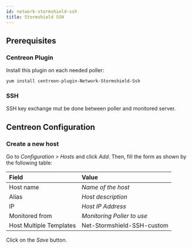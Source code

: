 ```yaml
---
id: network-stormshield-ssh
title: Stormshield SSH
---
```


## Prerequisites

### Centreon Plugin

Install this plugin on each needed poller:

``` shell
yum install centreon-plugin-Network-Stormshield-Ssh
```

### SSH

SSH key exchange mut be done between poller and monitored server.

## Centreon Configuration

### Create a new host

Go to *Configuration \> Hosts* and click *Add*. Then, fill the form as shown by
the following table:

| Field                   | Value                      |
| :---------------------- | :------------------------- |
| Host name               | *Name of the host*         |
| Alias                   | *Host description*         |
| IP                      | *Host IP Address*          |
| Monitored from          | *Monitoring Poller to use* |
| Host Multiple Templates | Net-Stormshield-SSH-custom |

Click on the *Save* button.
